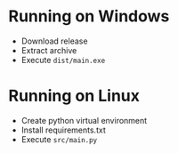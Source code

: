 # Running on Windows
- Download release
- Extract archive
- Execute `dist/main.exe`

# Running on Linux
- Create python virtual environment
- Install requirements.txt
- Execute `src/main.py`
